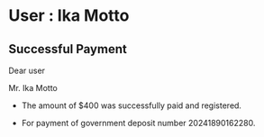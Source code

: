 User : Ika Motto
=============

Successful Payment
---------------------

Dear user

Mr. Ika Motto

* The amount of $400 was successfully paid and registered.
* For payment of government deposit number 20241890162280.

  
  
  ##
